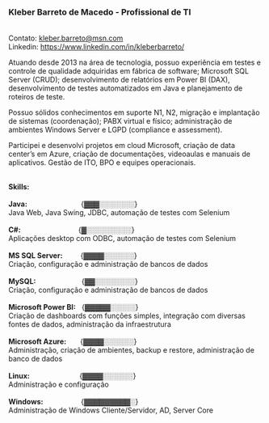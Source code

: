 ### Kleber Barreto de Macedo - Profissional de TI

<br>Contato: kleber.barreto@msn.com
<br>Linkedin: https://www.linkedin.com/in/kleberbarreto/
<br>

<p>Atuando desde 2013 na área de tecnologia, possuo experiência em testes e controle de qualidade adquiridas em fábrica de software; Microsoft SQL Server (CRUD); desenvolvimento de relatórios em Power BI (DAX), desenvolvimento de testes automatizados em Java e planejamento de roteiros de teste.
<br>
<p>Possuo sólidos conhecimentos em suporte N1, N2, migração e implantação de sistemas (coordenação); PABX virtual e físico; administração de ambientes Windows Server e LGPD (compliance e assessment).
<br>
<p>Participei e desenvolvi projetos em cloud Microsoft, criação de data center’s em Azure, criação de documentações, videoaulas e manuais de aplicativos. Gestão de ITO, BPO e equipes operacionais.

<br><b>Skills:</b>
<br>
<br><b>Java:</b>                &nbsp; &nbsp; &nbsp; &nbsp; &nbsp; &nbsp; &nbsp; &nbsp; &nbsp; &nbsp; &nbsp; &nbsp; &nbsp; {▓▓▓░░░░░░░}
<br> Java Web, Java Swing, JDBC, automação de testes com Selenium
<br>
<br><b>C#:</b>                  &nbsp; &nbsp; &nbsp; &nbsp; &nbsp; &nbsp; &nbsp; &nbsp; &nbsp; &nbsp; &nbsp; &nbsp; &nbsp; &nbsp; {▓░░░░░░░░░}
<br> Aplicações desktop com ODBC, automação de testes com Selenium
<br>
<br><b>MS SQL Server:</b>       &nbsp; &nbsp; &nbsp; &nbsp; {▓▓▓▓░░░░░░}
<br> Criação, configuração e administração de bancos de dados
<br>
<br><b>MySQL:</b>               &nbsp; &nbsp; &nbsp; &nbsp; &nbsp; &nbsp; &nbsp; &nbsp; &nbsp; &nbsp; &nbsp; {▓▓░░░░░░░░}
<br> Criação, configuração e administração de bancos de dados
<br>
<br><b>Microsoft Power BI:</b>  &nbsp; {▓▓▓▓▓░░░░░}
<br> Criação de dashboards com funções simples, integração com diversas fontes de dados, administração da infraestrutura
<br>
<br><b>Microsoft Azure:</b>     &nbsp; &nbsp; &nbsp; {▓▓▓▓░░░░░░}
<br> Administração, criação de ambientes, backup e restore, administração de banco de dados
<br>
<br><b>Linux:</b>               &nbsp; &nbsp; &nbsp; &nbsp; &nbsp; &nbsp; &nbsp; &nbsp; &nbsp; &nbsp; &nbsp; &nbsp; {▓▓▓▓░░░░░░}
<br> Administração e configuração
<br>
<br><b>Windows:</b>             &nbsp; &nbsp; &nbsp; &nbsp; &nbsp; &nbsp; &nbsp; &nbsp; &nbsp; {▓▓▓▓▓▓▓▓▓░}
<br> Administração de Windows Cliente/Servidor, AD, Server Core
<br> 

<!--
**kbmbarreto/kbmbarreto** is a ✨ _special_ ✨ repository because its `README.md` (this file) appears on your GitHub profile.
👋 ⚡

Here are some ideas to get you started:

- 🔭 I’m currently working on ...
- 🌱 I’m currently learning ...
- 👯 I’m looking to collaborate on ...
- 🤔 I’m looking for help with ...
- 💬 Ask me about ...
- 📫 How to reach me: ...
- 😄 Pronouns: ...
- ⚡ Fun fact: ...
-->
